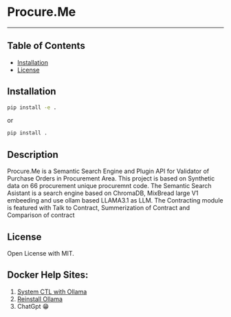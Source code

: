 # Procure.Me

-----

## Table of Contents

- [Installation](#installation)
- [License](#license)

## Installation

```bash
pip install -e .
```
or
```bash
pip install .
```

## Description
Procure.Me is a Semantic Search Engine and Plugin API for Validator of Purchase Orders in Procurement Area. This project is based on Synthetic data on 66 procurement unique procuremnt code. The Semantic Search Asistant is a search engine based on ChromaDB, MixBread large V1 embeeding and use ollam based LLAMA3.1 as LLM.
The Contracting module is featured with Talk to Contract, Summerization of Contract and Comparison of contract

## License
Open License with MIT.

## Docker Help Sites:
1. [System CTL with Ollama](https://github.com/ollama/ollama/blob/main/docs/faq.md#how-do-i-configure-ollama-server)
2. [Reinstall Ollama](https://kaustavmukherjee-66179.medium.com/how-to-uninstall-and-reinstall-ollama-4253ba07e3f9)
3. ChatGpt 😁
